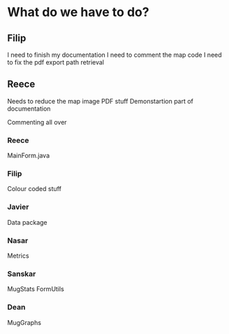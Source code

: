 # What do we have to do?

## Filip
I need to finish my documentation
I need to comment the map code
I need to fix the pdf export path retrieval
<!-- I want to load the graph notes from internet if possible -->
<!-- I want to move tha -->

## Reece
Needs to reduce the map image
PDF stuff
Demonstartion part of documentation

Commenting all over


### Reece
MainForm.java 

### Filip
Colour coded stuff

### Javier
Data package

### Nasar
Metrics

### Sanskar
MugStats
FormUtils

### Dean
MugGraphs